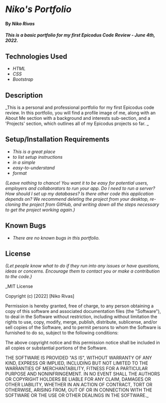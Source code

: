 # _Niko's Portfolio_

#### By _**Niko Rivas**_

#### _This is a basic portfolio for my first Epicodus Code Review - June 4th, 2022._

## Technologies Used

- _HTML_
- _CSS_
- _Bootstrap_

## Description

_This is a personal and professional portfolio for my first Epicodus code review. In this portfolio, you will find a profile image of me, along with an About Me section with a background and interests sub-section, and a 'Projects' section, which outlines all of my Epicodus projects so far. _

## Setup/Installation Requirements

- _This is a great place_
- _to list setup instructions_
- _in a simple_
- _easy-to-understand_
- _format_

_{Leave nothing to chance! You want it to be easy for potential users, employers and collaborators to run your app. Do I need to run a server? How should I set up my databases? Is there other code this application depends on? We recommend deleting the project from your desktop, re-cloning the project from GitHub, and writing down all the steps necessary to get the project working again.}_

## Known Bugs

- _There are no known bugs in this portfolio._

## License

_{Let people know what to do if they run into any issues or have questions, ideas or concerns. Encourage them to contact you or make a contribution to the code.}_

\_MIT License

Copyright (c) [2022] [Niko Rivas]

Permission is hereby granted, free of charge, to any person obtaining a copy of this software and associated documentation files (the "Software"), to deal in the Software without restriction, including without limitation the rights to use, copy, modify, merge, publish, distribute, sublicense, and/or sell copies of the Software, and to permit persons to whom the Software is furnished to do so, subject to the following conditions:

The above copyright notice and this permission notice shall be included in all copies or substantial portions of the Software.

THE SOFTWARE IS PROVIDED "AS IS", WITHOUT WARRANTY OF ANY KIND, EXPRESS OR IMPLIED, INCLUDING BUT NOT LIMITED TO THE WARRANTIES OF MERCHANTABILITY, FITNESS FOR A PARTICULAR PURPOSE AND NONINFRINGEMENT. IN NO EVENT SHALL THE AUTHORS OR COPYRIGHT HOLDERS BE LIABLE FOR ANY CLAIM, DAMAGES OR OTHER LIABILITY, WHETHER IN AN ACTION OF CONTRACT, TORT OR OTHERWISE, ARISING FROM, OUT OF OR IN CONNECTION WITH THE SOFTWARE OR THE USE OR OTHER DEALINGS IN THE SOFTWARE.\_
